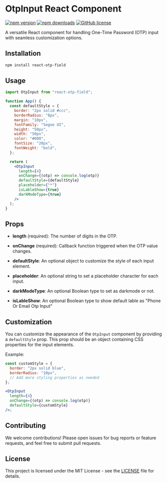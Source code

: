 # OtpInput React Component

[![npm version](https://img.shields.io/npm/v/@saurabhdixit99/react-otp-field)](https://www.npmjs.com/package/react-otp-filed)
[![npm downloads](https://img.shields.io/npm/dm/@saurabhdixit99/react-otp-field)](https://www.npmjs.com/package/react-otp-filed)
[![GitHub license](https://img.shields.io/github/license/saurabhdixit93/React_OTP-Input-Box)](https://github.com/saurabhdixit93/React_OTP-Input-Box/blob/main/LICENSE)

A versatile React component for handling One-Time Password (OTP) input with seamless customization options.

## Installation

```bash
npm install react-otp-field
```

## Usage

```jsx
import OtpInput from "react-otp-field";

function App() {
  const defaultStyle = {
    border: "2px solid #ccc",
    borderRadius: "8px",
    margin: "10px",
    fontFamily: "Segoe UI",
    height: "50px",
    width: "50px",
    color: "#000",
    fontSize: "20px",
    fontWeight: "bold",
  };

  return (
    <OtpInput
      length={4}
      onChange={(otp) => console.log(otp)}
      defaultStyle={defaultStyle}
      placeholder={"*"}
      isLableShow={true}
      darkModeType={true}
    />
  );
}
```

## Props

- **length** (required): The number of digits in the OTP.

- **onChange** (required): Callback function triggered when the OTP value changes.

- **defaultStyle**: An optional object to customize the style of each input element.

- **placeholder**: An optional string to set a placeholder character for each input.

- **darkModeType**: An optional Boolean type to set as darkmode or not.

- **isLableShow**: An optional Boolean type to show default lable as "Phone Or Email Otp Input"

## Customization

You can customize the appearance of the `OtpInput` component by providing a `defaultStyle` prop. This prop should be an object containing CSS properties for the input elements.

Example:

```jsx
const customStyle = {
  border: "2px solid blue",
  borderRadius: "10px",
  // Add more styling properties as needed
};

<OtpInput
  length={4}
  onChange={(otp) => console.log(otp)}
  defaultStyle={customStyle}
/>;
```

## Contributing

We welcome contributions! Please open issues for bug reports or feature requests, and feel free to submit pull requests.

## License

This project is licensed under the MIT License - see the [LICENSE](LICENSE) file for details.
